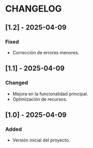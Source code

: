 # CHANGELOG

## [1.2] - 2025-04-09
### Fixed
- Corrección de errores menores.

## [1.1] - 2025-04-09
### Changed
- Mejora en la funcionalidad principal.
- Optimización de recursos.

## [1.0] - 2025-04-09
### Added
- Versión inicial del proyecto.
